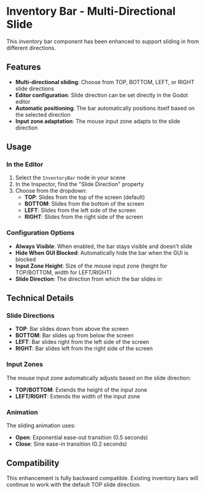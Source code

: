 # Inventory Bar - Multi-Directional Slide

This inventory bar component has been enhanced to support sliding in from different directions.

## Features

- **Multi-directional sliding**: Choose from TOP, BOTTOM, LEFT, or RIGHT slide directions
- **Editor configuration**: Slide direction can be set directly in the Godot editor
- **Automatic positioning**: The bar automatically positions itself based on the selected direction
- **Input zone adaptation**: The mouse input zone adapts to the slide direction

## Usage

### In the Editor

1. Select the `InventoryBar` node in your scene
2. In the Inspector, find the "Slide Direction" property
3. Choose from the dropdown:
   - **TOP**: Slides from the top of the screen (default)
   - **BOTTOM**: Slides from the bottom of the screen
   - **LEFT**: Slides from the left side of the screen
   - **RIGHT**: Slides from the right side of the screen

### Configuration Options

- **Always Visible**: When enabled, the bar stays visible and doesn't slide
- **Hide When GUI Blocked**: Automatically hide the bar when the GUI is blocked
- **Input Zone Height**: Size of the mouse input zone (height for TOP/BOTTOM, width for LEFT/RIGHT)
- **Slide Direction**: The direction from which the bar slides in

## Technical Details

### Slide Directions

- **TOP**: Bar slides down from above the screen
- **BOTTOM**: Bar slides up from below the screen  
- **LEFT**: Bar slides right from the left side of the screen
- **RIGHT**: Bar slides left from the right side of the screen

### Input Zones

The mouse input zone automatically adjusts based on the slide direction:
- **TOP/BOTTOM**: Extends the height of the input zone
- **LEFT/RIGHT**: Extends the width of the input zone

### Animation

The sliding animation uses:
- **Open**: Exponential ease-out transition (0.5 seconds)
- **Close**: Sine ease-in transition (0.2 seconds)

## Compatibility

This enhancement is fully backward compatible. Existing inventory bars will continue to work with the default TOP slide direction. 